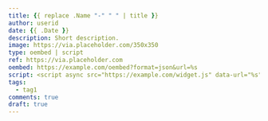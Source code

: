 ```yaml
---
title: {{ replace .Name "-" " " | title }}
author: userid
date: {{ .Date }}
description: Short description.
image: https://via.placeholder.com/350x350
type: oembed | script
ref: https://via.placeholder.com
oembed: https://example.com/oembed?format=json&url=%s
script: <script async src="https://example.com/widget.js" data-url="%s"></script>
tags:
  - tag1
comments: true
draft: true
---
```


